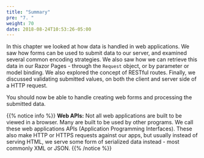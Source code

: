 ```yaml
---
title: "Summary"
pre: "7. "
weight: 70
date: 2018-08-24T10:53:26-05:00
---
```


In this chapter we looked at how data is handled in web applications.  We saw how forms can be used to submit data to our server, and examined several common encoding strategies.  We also saw how we can retrieve this data in our Razor Pages - through the `Request` object, or by parameter or model binding.  We also explored the concept of RESTful routes.  Finally, we discussed validating submitted values, on both the client and server side of a HTTP request.

You should now be able to handle creating web forms and processing the submitted data.

{{% notice info %}}
**Web APIs:**
Not all web applications are built to be viewed in a browser.  Many are built to be used by other programs.  We call these web applications APIs (Application Programming Interfaces).  These also make HTTP or HTTPS requests against our apps, but usually instead of serving HTML, we serve some form of serialized data instead - most commonly XML or JSON.
{{% /notice %}}
